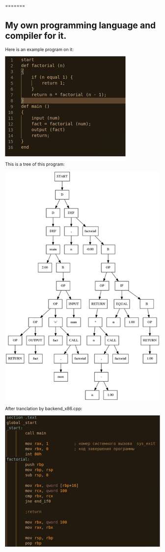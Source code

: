 =======
# My own programming language and compiler for it.
Here is an example program on it:

![factorial prgrams](resources/factorial.png)

This is a tree of this program:

![factorial tree](resources/factorial_tree.png)

After tranclation by backend_x86.cpp:

![after transl](resources/after_translation1.png)
